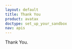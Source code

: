 ```yaml
---
layout: default
title: Thank You
product: avatax
doctype: set_up_your_sandbox
nav: apis
---
```

Thank You.
